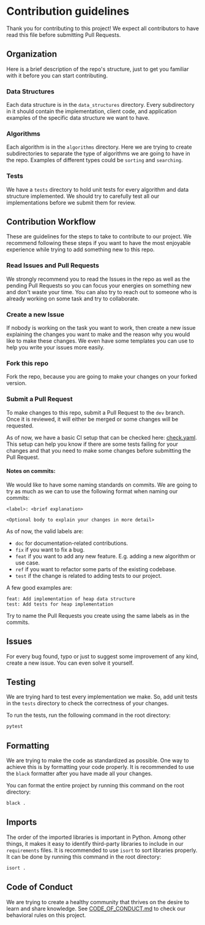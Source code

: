 # Contribution guidelines

Thank you for contributing to this project! We expect all contributors to have read this file before submitting Pull Requests.

## Organization

Here is a brief description of the repo's structure, just to get you familiar with it before you can start contributing.

### Data Structures

Each data structure is in the `data_structures` directory. Every subdirectory in it should contain the implementation, client code, and application examples of the specific data structure we want to have.

### Algorithms

Each algorithm is in the `algorithms` directory. Here we are trying to create subdirectories to separate the type of algorithms we are going to have in the repo. Examples of different types could be `sorting` and `searching`.

### Tests

We have a `tests` directory to hold unit tests for every algorithm and data structure implemented. We should try to carefully test all our implementations before we submit them for review.

## Contribution Workflow

These are guidelines for the steps to take to contribute to our project. We recommend following these steps if you want to have the most enjoyable experience while trying to add something new to this repo.

### Read Issues and Pull Requests

We strongly recommend you to read the Issues in the repo as well as the pending Pull Requests so you can focus your energies on something new and don't waste your time. You can also try to reach out to someone who is already working on some task and try to collaborate.

### Create a new Issue

If nobody is working on the task you want to work, then create a new issue explaining the changes you want to make and the reason why you would like to make these changes. We even have some templates you can use to help you write your issues more easily.

### Fork this repo

Fork the repo, because you are going to make your changes on your forked version.

### Submit a Pull Request

To make changes to this repo, submit a Pull Request to the `dev` branch. Once it is reviewed, it will either be merged or some changes will be requested.

As of now, we have a basic CI setup that can be checked here: [check.yaml](./.github/workflows/check.yaml). This setup can help you know if there are some tests failing for your changes and that you need to make some changes before submitting the Pull Request.

#### Notes on commits:

We would like to have some naming standards on commits. We are going to try as much as we can to use the following format when naming our commits:

```plain
<label>: <brief explanation>

<Optional body to explain your changes in more detail>
```

As of now, the valid labels are:

- `doc` for documentation-related contributions.
- `fix` if you want to fix a bug.
- `feat` if you want to add any new feature. E.g. adding a new algorithm or use case.
- `ref` if you want to refactor some parts of the existing codebase.
- `test` if the change is related to adding tests to our project.

A few good examples are:

```plain
feat: Add implementation of heap data structure
test: Add tests for heap implementation
```

Try to name the Pull Requests you create using the same labels as in the commits.

## Issues

For every bug found, typo or just to suggest some improvement of any kind, create a new issue. You can even solve it yourself.

## Testing

We are trying hard to test every implementation we make. So, add unit tests in the `tests` directory to check the correctness of your changes.

To run the tests, run the following command in the root directory:

```bash
pytest
```

## Formatting

We are trying to make the code as standardized as possible. One way to achieve this is by formatting your code properly. It is recommended to use the `black` formatter after you have made all your changes.

You can format the entire project by running this command on the root directory:

```bash
black .
```

## Imports

The order of the imported libraries is important in Python. Among other things, it makes it easy to identify third-party libraries to include in our `requirements` files. It is recommended to use `isort` to sort libraries properly. It can be done by running this command in the root directory:

```bash
isort .
```

## Code of Conduct

We are trying to create a healthy community that thrives on the desire to learn and share knowledge. See [CODE_OF_CONDUCT.md](./CODE_OF_CONDUCT.md) to check our behavioral rules on this project.

